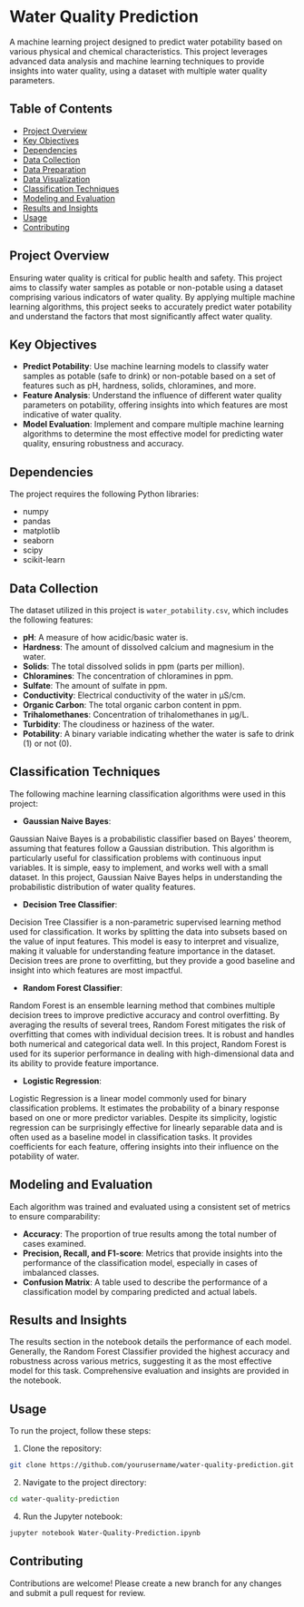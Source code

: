 # Water Quality Prediction

A machine learning project designed to predict water potability based on various physical and chemical characteristics. This project leverages advanced data analysis and machine learning techniques to provide insights into water quality, using a dataset with multiple water quality parameters.

## Table of Contents

- [Project Overview](#project-overview)
- [Key Objectives](#key-objectives)
- [Dependencies](#dependencies)
- [Data Collection](#data-collection)
- [Data Preparation](#data-preparation)
- [Data Visualization](#data-visualization)
- [Classification Techniques](#classification-techniques)
- [Modeling and Evaluation](#modeling-and-evaluation)
- [Results and Insights](results-and-insights)
- [Usage](#usage)
- [Contributing](#contributing)

## Project Overview

Ensuring water quality is critical for public health and safety. This project aims to classify water samples as potable or non-potable using a dataset comprising various indicators of water quality. By applying multiple machine learning algorithms, this project seeks to accurately predict water potability and understand the factors that most significantly affect water quality.

## Key Objectives

- **Predict Potability**: Use machine learning models to classify water samples as potable (safe to drink) or non-potable based on a set of features such as pH, hardness, solids, chloramines, and more.
- **Feature Analysis**: Understand the influence of different water quality parameters on potability, offering insights into which features are most indicative of water quality.
- **Model Evaluation**: Implement and compare multiple machine learning algorithms to determine the most effective model for predicting water quality, ensuring robustness and accuracy.

## Dependencies
The project requires the following Python libraries:
- numpy
- pandas
- matplotlib
- seaborn
- scipy
- scikit-learn

## Data Collection
The dataset utilized in this project is `water_potability.csv`, which includes the following features:

- **pH**: A measure of how acidic/basic water is.
- **Hardness**: The amount of dissolved calcium and magnesium in the water.
- **Solids**: The total dissolved solids in ppm (parts per million).
- **Chloramines**: The concentration of chloramines in ppm.
- **Sulfate**: The amount of sulfate in ppm.
- **Conductivity**: Electrical conductivity of the water in μS/cm.
- **Organic Carbon**: The total organic carbon content in ppm.
- **Trihalomethanes**: Concentration of trihalomethanes in μg/L.
- **Turbidity**: The cloudiness or haziness of the water.
- **Potability**: A binary variable indicating whether the water is safe to drink (1) or not (0).

## Classification Techniques
The following machine learning classification algorithms were used in this project:
- **Gaussian Naive Bayes**:

Gaussian Naive Bayes is a probabilistic classifier based on Bayes' theorem, assuming that features follow a Gaussian distribution. This algorithm is particularly useful for classification problems with continuous input variables. It is simple, easy to implement, and works well with a small dataset. In this project, Gaussian Naive Bayes helps in understanding the probabilistic distribution of water quality features.

- **Decision Tree Classifier**:

Decision Tree Classifier is a non-parametric supervised learning method used for classification. It works by splitting the data into subsets based on the value of input features. This model is easy to interpret and visualize, making it valuable for understanding feature importance in the dataset. Decision trees are prone to overfitting, but they provide a good baseline and insight into which features are most impactful.

- **Random Forest Classifier**:

Random Forest is an ensemble learning method that combines multiple decision trees to improve predictive accuracy and control overfitting. By averaging the results of several trees, Random Forest mitigates the risk of overfitting that comes with individual decision trees. It is robust and handles both numerical and categorical data well. In this project, Random Forest is used for its superior performance in dealing with high-dimensional data and its ability to provide feature importance.

- **Logistic Regression**:

Logistic Regression is a linear model commonly used for binary classification problems. It estimates the probability of a binary response based on one or more predictor variables. Despite its simplicity, logistic regression can be surprisingly effective for linearly separable data and is often used as a baseline model in classification tasks. It provides coefficients for each feature, offering insights into their influence on the potability of water.

## Modeling and Evaluation
Each algorithm was trained and evaluated using a consistent set of metrics to ensure comparability:

- **Accuracy**: The proportion of true results among the total number of cases examined.
- **Precision, Recall, and F1-score**: Metrics that provide insights into the performance of the classification model, especially in cases of imbalanced classes.
- **Confusion Matrix**: A table used to describe the performance of a classification model by comparing predicted and actual labels.

## Results and Insights
The results section in the notebook details the performance of each model. Generally, the Random Forest Classifier provided the highest accuracy and robustness across various metrics, suggesting it as the most effective model for this task. Comprehensive evaluation and insights are provided in the notebook.

## Usage
To run the project, follow these steps:
1. Clone the repository:
```bash
git clone https://github.com/yourusername/water-quality-prediction.git
```
2. Navigate to the project directory:
```bash
cd water-quality-prediction
```
4. Run the Jupyter notebook:
```bash
jupyter notebook Water-Quality-Prediction.ipynb
```

## Contributing
Contributions are welcome! Please create a new branch for any changes and submit a pull request for review.
